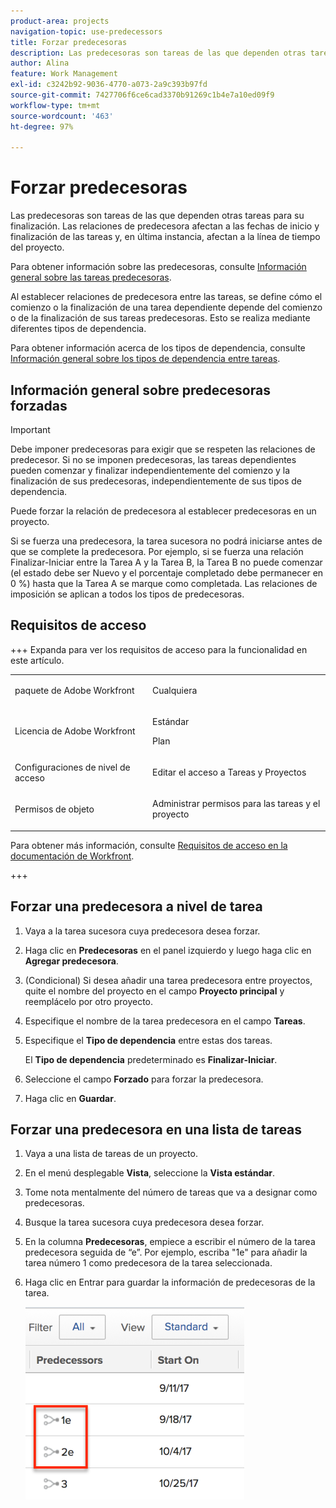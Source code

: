 ```yaml
---
product-area: projects
navigation-topic: use-predecessors
title: Forzar predecesoras
description: Las predecesoras son tareas de las que dependen otras tareas para su finalización. Las relaciones de predecesora afectan a las fechas de inicio y finalización de las tareas y, en última instancia, afectan a la línea de tiempo del proyecto.
author: Alina
feature: Work Management
exl-id: c3242b92-9036-4770-a073-2a9c393b97fd
source-git-commit: 7427706f6ce6cad3370b91269c1b4e7a10ed09f9
workflow-type: tm+mt
source-wordcount: '463'
ht-degree: 97%

---
```


# Forzar predecesoras

<!-- Audited: 2/2024 -->

Las predecesoras son tareas de las que dependen otras tareas para su finalización. Las relaciones de predecesora afectan a las fechas de inicio y finalización de las tareas y, en última instancia, afectan a la línea de tiempo del proyecto.

Para obtener información sobre las predecesoras, consulte [Información general sobre las tareas predecesoras](../../../manage-work/tasks/use-prdcssrs/predecessors-overview.md).

Al establecer relaciones de predecesora entre las tareas, se define cómo el comienzo o la finalización de una tarea dependiente depende del comienzo o de la finalización de sus tareas predecesoras. Esto se realiza mediante diferentes tipos de dependencia.

Para obtener información acerca de los tipos de dependencia, consulte [Información general sobre los tipos de dependencia entre tareas](../../../manage-work/tasks/use-prdcssrs/task-dependency-types.md).

## Información general sobre predecesoras forzadas

>[!IMPORTANT]
>
>Debe imponer predecesoras para exigir que se respeten las relaciones de predecesor. Si no se imponen predecesoras, las tareas dependientes pueden comenzar y finalizar independientemente del comienzo y la finalización de sus predecesoras, independientemente de sus tipos de dependencia.

Puede forzar la relación de predecesora al establecer predecesoras en un proyecto.

Si se fuerza una predecesora, la tarea sucesora no podrá iniciarse antes de que se complete la predecesora. Por ejemplo, si se fuerza una relación Finalizar-Iniciar entre la Tarea A y la Tarea B, la Tarea B no puede comenzar (el estado debe ser Nuevo y el porcentaje completado debe permanecer en 0 %) hasta que la Tarea A se marque como completada. Las relaciones de imposición se aplican a todos los tipos de predecesoras.

## Requisitos de acceso

+++ Expanda para ver los requisitos de acceso para la funcionalidad en este artículo.

<table style="table-layout:auto"> 
 <col> 
 <col> 
 <tbody> 
  <tr> 
   <td role="rowheader">paquete de Adobe Workfront</td> 
   <td> <p>Cualquiera</p> </td> 
  </tr> 
  <tr> 
   <td role="rowheader">Licencia de Adobe Workfront</td> 
   <td><p>Estándar</p> 
   <p>Plan</p> </td> 
  </tr> 
  <tr> 
   <td role="rowheader">Configuraciones de nivel de acceso</td> 
   <td> <p>Editar el acceso a Tareas y Proyectos</p> </td> 
  </tr> 
  <tr> 
   <td role="rowheader">Permisos de objeto</td> 
   <td> <p>Administrar permisos para las tareas y el proyecto</p></td> 
  </tr> 
 </tbody> 
</table>

Para obtener más información, consulte [Requisitos de acceso en la documentación de Workfront](/help/quicksilver/administration-and-setup/add-users/access-levels-and-object-permissions/access-level-requirements-in-documentation.md).

+++

<!--Old:

<table style="table-layout:auto"> 
 <col> 
 <col> 
 <tbody> 
  <tr> 
   <td role="rowheader">Adobe Workfront plan</td> 
   <td> <p>Any</p> </td> 
  </tr> 
  <tr> 
   <td role="rowheader">Adobe Workfront license</td> 
   <td>
      <p>New: Standard</p> 
      <p>OR</p>
      <p>Current: Plan</p>
   </td> 
  </tr> 
  <tr> 
   <td role="rowheader">Access level configurations</td> 
   <td> <p>Edit access to Tasks and Projects</p> </td> 
  </tr> 
  <tr> 
   <td role="rowheader">Object permissions</td> 
   <td><p>Manage permissions to the tasks and the project</p></td> 
  </tr> 
 </tbody> 
</table>-->

## Forzar una predecesora a nivel de tarea

1. Vaya a la tarea sucesora cuya predecesora desea forzar.
1. Haga clic en **Predecesoras** en el panel izquierdo y luego haga clic en **Agregar predecesora**.
1. (Condicional) Si desea añadir una tarea predecesora entre proyectos, quite el nombre del proyecto en el campo **Proyecto principal** y reemplácelo por otro proyecto.
1. Especifique el nombre de la tarea predecesora en el campo **Tareas**.
1. Especifique el **Tipo de dependencia** entre estas dos tareas.

   El **Tipo de dependencia** predeterminado es **Finalizar-Iniciar**.

1. Seleccione el campo **Forzado** para forzar la predecesora.
1. Haga clic en **Guardar**.

## Forzar una predecesora en una lista de tareas

1. Vaya a una lista de tareas de un proyecto.
1. En el menú desplegable **Vista**, seleccione la **Vista estándar**.

1. Tome nota mentalmente del número de tareas que va a designar como predecesoras.
1. Busque la tarea sucesora cuya predecesora desea forzar.
1. En la columna **Predecesoras**, empiece a escribir el número de la tarea predecesora seguida de “e”. Por ejemplo, escriba &quot;1e&quot; para añadir la tarea número 1 como predecesora de la tarea seleccionada.
1. Haga clic en Entrar para guardar la información de predecesoras de la tarea.

   ![predecessor_enforced_in_list.png](assets/predecessor-enforced-in-list-350x308.png)
